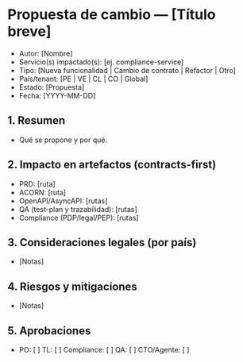 # Propuesta de cambio — [Título breve]

- Autor: [Nombre]
- Servicio(s) impactado(s): [ej. compliance-service]
- Tipo: [Nueva funcionalidad | Cambio de contrato | Refactor | Otro]
- País/tenant: [PE | VE | CL | CO | Global]
- Estado: [Propuesta]
- Fecha: [YYYY-MM-DD]

## 1. Resumen
- Qué se propone y por qué.

## 2. Impacto en artefactos (contracts-first)
- PRD: [ruta]
- ACORN: [ruta]
- OpenAPI/AsyncAPI: [rutas]
- QA (test-plan y trazabilidad): [rutas]
- Compliance (PDP/legal/PEP): [rutas]

## 3. Consideraciones legales (por país)
- [Notas]

## 4. Riesgos y mitigaciones
- [Notas]

## 5. Aprobaciones
- PO: [ ]  TL: [ ]  Compliance: [ ]  QA: [ ]  CTO/Agente: [ ]

